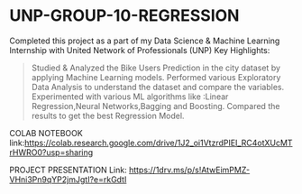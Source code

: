 # UNP-GROUP-10-REGRESSION 
Completed this project as a part of my Data Science & Machine Learning Internship with United Network of Professionals (UNP)
Key Highlights:
> Studied & Analyzed the Bike Users Prediction in the city dataset by applying Machine Learning models.
> Performed various Exploratory Data Analysis to understand the dataset and compare the variables.
> Experimented with various ML algorithms like :Linear Regression,Neural Networks,Bagging and Boosting.
> Compared the results to get the best Regression Model.

COLAB NOTEBOOK link:https://colab.research.google.com/drive/1J2_oi1VtzrdPIEI_RC4otXUcMTrHWRO0?usp=sharing

PROJECT PRESENTATION Link: https://1drv.ms/p/s!AtwEimPMZ-VHni3Pn9qYP2jmJgtI?e=rkGdtI
